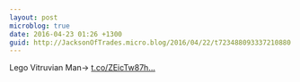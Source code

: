 ```yaml
---
layout: post
microblog: true
date: 2016-04-23 01:26 +1300
guid: http://JacksonOfTrades.micro.blog/2016/04/22/t723488093337210880.html
---
```

Lego Vitruvian Man→ [t.co/ZEicTw87h...](https://t.co/ZEicTw87hD)
